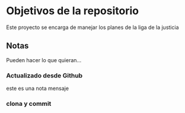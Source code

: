 # Objetivos de la repositorio

Este proyecto se encarga de manejar los planes de la liga de la justicia

## Notas

Pueden hacer lo que quieran...

### Actualizado desde Github

este es una nota mensaje

### clona y commit
